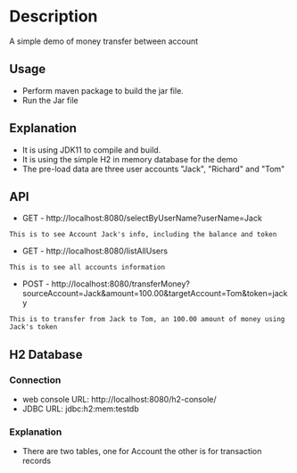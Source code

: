 # Description

A simple demo of money transfer between account

## Usage

 - Perform maven package to build the jar file.
 - Run the Jar file


## Explanation

 - It is using JDK11 to compile and build.
 - It is using the simple H2 in memory database for the demo
 - The pre-load data are three user accounts "Jack", "Richard" and "Tom"

## API

 - GET - http://localhost:8080/selectByUserName?userName=Jack
 ```
 This is to see Account Jack's info, including the balance and token
 ```
 - GET - http://localhost:8080/listAllUsers
 ```
 This is to see all accounts information
 ```
 - POST - http://localhost:8080/transferMoney?sourceAccount=Jack&amount=100.00&targetAccount=Tom&token=jacky
 ```
 This is to transfer from Jack to Tom, an 100.00 amount of money using Jack's token
 ```
## H2 Database
### Connection
 - web console URL: http://localhost:8080/h2-console/
 - JDBC URL: jdbc:h2:mem:testdb
### Explanation
 - There are two tables, one for Account the other is for transaction records